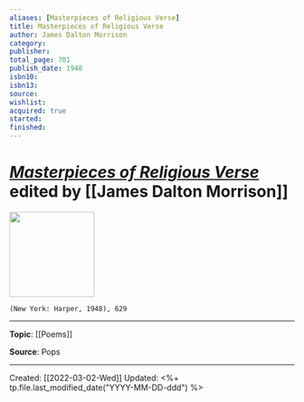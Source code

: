 ```yaml
---
aliases: [Masterpieces of Religious Verse]
title: Masterpieces of Religious Verse
author: James Dalton Morrison
category: 
publisher: 
total_page: 701
publish_date: 1948
isbn10: 
isbn13: 
source: 
wishlist: 
acquired: true
started: 
finished: 
---
```

# [*Masterpieces of Religious Verse*]() edited by [[James Dalton Morrison]]

<img src="" width=150>

`(New York: Harper, 1948), 629`


--- 
**Topic**: [[Poems]]

**Source**: Pops


---
Created: [[2022-03-02-Wed]]
Updated: <%+ tp.file.last_modified_date("YYYY-MM-DD-ddd") %>
